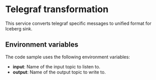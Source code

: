 # Telegraf transformation

This service converts telegraf specific messages to unified format for Iceberg sink.

## Environment variables

The code sample uses the following environment variables:

- **input**: Name of the input topic to listen to.
- **output**: Name of the output topic to write to.

